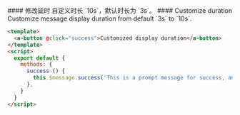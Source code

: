 
<cn>
#### 修改延时
自定义时长 `10s`，默认时长为 `3s`。
</cn>

<us>
#### Customize duration
Customize message display duration from default `3s` to `10s`.
</us>

```html
<template>
  <a-button @click="success">Customized display duration</a-button>
</template>
<script>
  export default {
    methods: {
      success () {
        this.$message.success('This is a prompt message for success, and it will disappear in 10 seconds', 10);
      },
    }
  }
</script>
```

